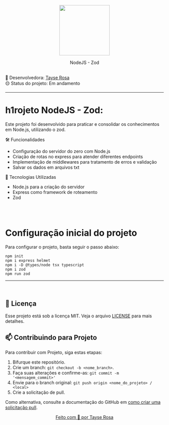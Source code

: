 <p align="center">
  <img src="https://brandslogos.com/wp-content/uploads/images/large/nodejs-logo.png" width="160">
</p>
<p align="center">
 NodeJS - Zod
</p>

<br>
🚀 Desenvolvedora:
<a href="https://www.tayserosa.com">
Tayse Rosa
</a>
<br>
🟡 Status do projeto: Em andamento

---

<h1>h1rojeto NodeJS - Zod:</h1>
<p>Este projeto foi desenvolvido para praticar e consolidar os conhecimentos em Node.js, utilizando o zod.</p>


<p>🛠️ Funcionalidades</p>

<ul>
    <li>Configuração do servidor do zero com Node.js</li>
    <li>Criação de rotas no express para atender diferentes endpoints</li>
    <li>Implementação de middlewares para tratamento de erros e validação</li>
    <li>Salvar os dados em arquivos txt</li>    
</ul>

<p>🚀 Tecnologias Utilizadas </p>
<ul>
    <li>Node.js para a criação do servidor</li>
    <li>Express como framework de roteamento</li>
    <li>Zod</li>
</ul>
<br>

<br>
<h1>Configuração inicial do projeto</h1>
<p>Para configurar o projeto, basta seguir o passo abaixo:</p>

```
npm init
npm i express helmet
npm i -D @types/node tsx typescript
npm i zod
npm run zod
```
---
<br>

## :memo: Licença
Esse projeto está sob a licença MIT. Veja o arquivo [LICENSE](LICENSE.md) para mais detalhes.


## 📫 Contribuindo para Projeto

Para contribuir com Projeto, siga estas etapas:

1. Bifurque este repositório.
2. Crie um branch: `git checkout -b <nome_branch>`.
3. Faça suas alterações e confirme-as: `git commit -m '<mensagem_commit>'`
4. Envie para o branch original: `git push origin <nome_do_projeto> / <local>`
5. Crie a solicitação de pull.

Como alternativa, consulte a documentação do GitHub em [como criar uma solicitação pull](https://help.github.com/en/github/collaborating-with-issues-and-pull-requests/creating-a-pull-request).


<a href="https://www.tayserosa.com">
<p align="center">Feito com 💜 por Tayse Rosa</p>
</a>